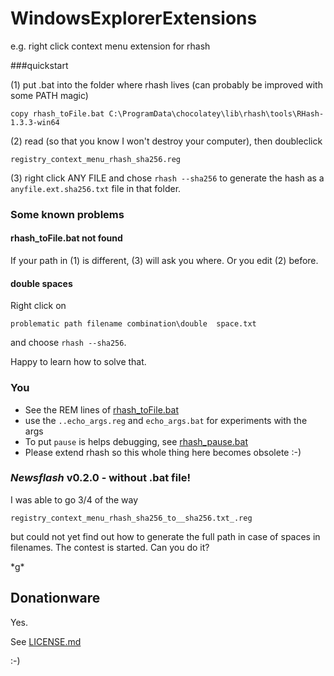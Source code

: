 # WindowsExplorerExtensions
e.g. right click context menu extension for rhash 

###quickstart

(1) put .bat into the folder where rhash lives (can probably be improved with some PATH magic)

    copy rhash_toFile.bat C:\ProgramData\chocolatey\lib\rhash\tools\RHash-1.3.3-win64
 
 
(2) read (so that you know I won't destroy your computer), then doubleclick

    registry_context_menu_rhash_sha256.reg
    

(3) right click ANY FILE and chose ``rhash --sha256`` to generate the hash as a ``anyfile.ext.sha256.txt`` file in that folder.


### Some known problems

#### rhash_toFile.bat not found 

If your path in (1) is different, (3) will ask you where. Or you edit (2) before.

#### double spaces

Right click on 

    problematic path filename combination\double  space.txt
    
and choose ``rhash --sha256``.

Happy to learn how to solve that.


### You
* See the REM lines of [rhash_toFile.bat](rhash_toFile.bat)
* use the ``..echo_args.reg`` and  ``echo_args.bat`` for experiments with the args
* To put ``pause`` is helps debugging, see [rhash_pause.bat](rhash_pause.bat)
* Please extend rhash so this whole thing here becomes obsolete :-)

### *Newsflash* v0.2.0 - without .bat file! 
I was able to go 3/4 of the way

    registry_context_menu_rhash_sha256_to__sha256.txt_.reg
    
but could not yet find out how to generate the full path in case of spaces in filenames. The contest is started. Can you do it?  

\*g\* 


## Donationware

Yes.  

See [LICENSE.md](LICENSE.md)

  
:-)

